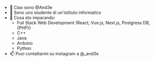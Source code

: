 - 👋 Ciao sono @And3e
- 👀 Sono uno studente di un'istituto informatico
- 🌱 Cosa sto imparando:
  - Full Stack Web Development (React, Vue.js, Next.js, Postgress DB, {PHP})
  - C++
  - Java
  - Arduino
  - Python
- 📫 Puoi contattarmi su instagram a @_and3e
